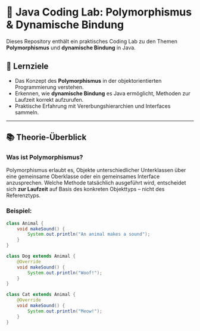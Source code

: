 # 🧪 Java Coding Lab: Polymorphismus & Dynamische Bindung

Dieses Repository enthält ein praktisches Coding Lab zu den Themen **Polymorphismus** und **dynamische Bindung** in Java.

## 🎯 Lernziele

- Das Konzept des **Polymorphismus** in der objektorientierten Programmierung verstehen.
- Erkennen, wie **dynamische Bindung** es Java ermöglicht, Methoden zur Laufzeit korrekt aufzurufen.
- Praktische Erfahrung mit Vererbungshierarchien und Interfaces sammeln.

---

## 📚 Theorie-Überblick

### Was ist Polymorphismus?

Polymorphismus erlaubt es, Objekte unterschiedlicher Unterklassen über eine gemeinsame Oberklasse oder ein gemeinsames Interface anzusprechen. Welche Methode tatsächlich ausgeführt wird, entscheidet sich **zur Laufzeit** auf Basis des konkreten Objekttyps – nicht des Referenztyps.

### Beispiel:

```java
class Animal {
    void makeSound() {
        System.out.println("An animal makes a sound");
    }
}

class Dog extends Animal {
    @Override
    void makeSound() {
        System.out.println("Woof!");
    }
}

class Cat extends Animal {
    @Override
    void makeSound() {
        System.out.println("Meow!");
    }
}

